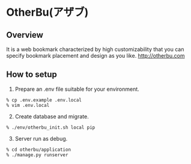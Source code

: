 # OtherBu(アザブ)

## Overview

It is a web bookmark characterized by high customizability that you can specify bookmark placement and design as you like.
http://otherbu.com

## How to setup

1. Prepare an .env file suitable for your environment.
```
% cp .env.example .env.local
% vim .env.local
```

2. Create database and migrate.
```
% ./env/otherbu_init.sh local pip
```

3. Server run as debug.
```
% cd otherbu/application
% ./manage.py runserver
```
